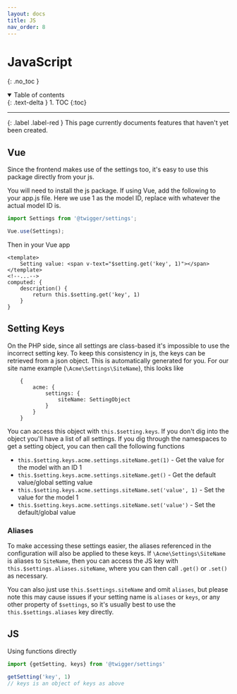 ```yaml
---
layout: docs
title: JS
nav_order: 8
---
```


# JavaScript
{: .no_toc }

<details open markdown="block">
  <summary>
    Table of contents
  </summary>
  {: .text-delta }
1. TOC
{:toc}
</details>

---

{: .label .label-red }
This page currently documents features that haven't yet been created.

## Vue

Since the frontend makes use of the settings too, it's easy to use this package directly from your js.

You will need to install the js package. If using Vue, add the following to your app.js file. Here we use 1 as the model ID, replace with whatever the actual model ID is.

```js
import Settings from '@twigger/settings';

Vue.use(Settings);

```

Then in your Vue app

```vue
<template>
    Setting value: <span v-text="$setting.get('key', 1)"></span>
</template>
<!--...-->
computed: {
    description() {
        return this.$setting.get('key', 1)
    }
}
```



## Setting Keys

On the PHP side, since all settings are class-based it's impossible to use the incorrect setting key. To keep this consistency in js, the keys can be retrieved from a json object. This is automatically generated for you. For our site name example (`\Acme\Settings\SiteName`), this looks like

```
    {
        acme: {
            settings: {
                siteName: SettingObject
            }
        }
    }
```

You can access this object with `this.$setting.keys`. If you don't dig into the object you'll have a list of all settings. If you dig through the namespaces to get a setting object, you can then call the following functions

- `this.$setting.keys.acme.settings.siteName.get(1)` - Get the value for the model with an ID 1
- `this.$setting.keys.acme.settings.siteName.get()` - Get the default value/global setting value
- `this.$setting.keys.acme.settings.siteName.set('value', 1)` - Set the value for the model 1
- `this.$setting.keys.acme.settings.siteName.set('value')` - Set the default/global value

### Aliases

To make accessing these settings easier, the aliases referenced in the configuration will also be applied to these keys. If `\Acme\Settings\SiteName` is aliases to `SiteName`, then you can access the JS key with `this.$settings.aliases.siteName`, where you can then call `.get()` or `.set()` as necessary.

You can also just use `this.$settings.siteName` and omit `aliases`, but please note this may cause issues if your setting name is `aliases` or `keys`, or any other property of `$settings`, so it's usually best to use the `this.$settings.aliases` key directly.

## JS

Using functions directly

```js
import {getSetting, keys} from '@twigger/settings'

getSetting('key', 1)
// keys is an object of keys as above
```
